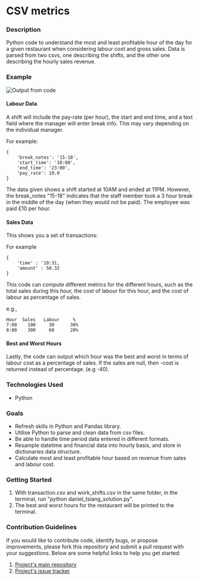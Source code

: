 # CSV metrics

### Description
Python code to understand the most and least profitable hour of the day for a given restaurant when considering labour cost and gross sales. Data is parsed from two csvs, one describing the shifts, and the other one describing the hourly sales revenue.

### Example
![Output from code](https://user-images.githubusercontent.com/74436899/106059508-b5953380-60ea-11eb-8c07-8c76ca274b14.PNG "Output from code")

#### Labour Data
A shift will include the pay-rate (per hour), the start and end time, and a text field where the manager will enter break info. This may vary depending on the individual manager.

For example:
```
{
    'break_notes': '15-18',
    'start_time': '10:00',
    'end_time': '23:00',
    'pay_rate': 10.0
}
```

The data given shows a shift started at 10AM and ended at 11PM. However, the break_notes "15-18" indicates that the staff member took a 3 hour break in the middle of the day (when they would not be paid). The employee was paid £10 per hour.

#### Sales Data
This shows you a set of transactions:

For example
```
{
    'time' : '10:31,
    'amount' : 50.32
}
```

This code can compute different metrics for the different hours,
such as the total sales during this hour, the cost of labour for this hour, and
the cost of labour as percentage of sales.

e.g.,
```
Hour  Sales	  Labour     %
7:00	100	    30	    30%
8:00	300	    60	    20%
```

#### Best and Worst Hours
Lastly, the code can output which hour was the best and worst in terms of labour cost as a percentage of sales. If the sales are null, then -cost is returned instead of percentage. (e.g -40).

### Technologies Used
* Python

### Goals
* Refresh skills in Python and Pandas library.
* Utilise Python to parse and clean data from csv files.
* Be able to handle time period data entered in different formats.
* Resample datetime and financial data into hourly basis, and store in dictionaries data structure.
* Calculate most and least profitable hour based on revenue from sales and labour cost.

### Getting Started
1. With transaction.csv and work_shifts.csv in the same folder, in the terminal, run "python daniel_tsiang_solution.py".
2. The best and worst hours for the restaurant will be printed to the terminal.

### Contribution Guidelines
If you would like to contribute code, identify bugs, or propose improvements, please fork this repository and submit a pull request with your suggestions. Below are some helpful links to help you get started:
1. [Project's main repository](https://github.com/DanielTsiang/CSV-metrics-Python)
2. [Project's issue tracker](https://github.com/DanielTsiang/CSV-metrics-Python/issues)
